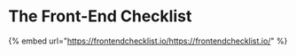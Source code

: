 # The Front-End Checklist

{% embed url="https://frontendchecklist.io/https://frontendchecklist.io/" %}
